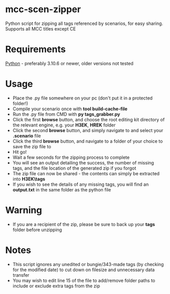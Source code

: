 # mcc-scen-zipper
Python script for zipping all tags referenced by scenarios, for easy sharing.
Supports all MCC titles except CE

# Requirements
[Python](https://www.python.org/) - preferably 3.10.6 or newer, older versions not tested

# Usage
* Place the .py file somewhere on your pc (don't put it in a protected folder!)
* Compile your scenario once with **tool build-cache-file**
* Run the .py file from CMD with **py tags_grabber.py**
* Click the first **browse** button, and choose the root editing kit directory of the relevant engine, e.g. your **H3EK**, **HREK** folder
* Click the second **browse** button, and simply navigate to and select your **.scenario** file
* Click the third **browse** button, and navigate to a folder of your choice to save the zip file to
* Hit go!
* Wait a few seconds for the zipping process to complete
* You will see an output detailing the success, the number of missing tags, and the file location of the generated zip if you forgot
* The zip file can now be shared - the contents can simply be extracted into **H3EK\tags**
* If you wish to see the details of any missing tags, you will find an **output.txt** in the same folder as the python file

# Warning
* If you are a recipient of the zip, please be sure to back up your **tags** folder before unzipping

# Notes
* This script ignores any unedited or bungie/343-made tags (by checking for the modified date) to cut down on filesize and unnecessary data transfer
* You may wish to edit line 15 of the file to add/remove folder paths to include or exclude extra tags from the zip